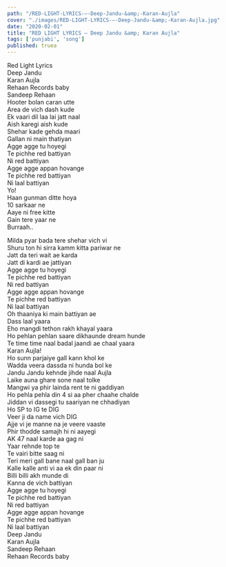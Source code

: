 ```yaml
---
path: "/RED-LIGHT-LYRICS-–-Deep-Jandu-&amp;-Karan-Aujla"
cover: "./images/RED-LIGHT-LYRICS-–-Deep-Jandu-&amp;-Karan-Aujla.jpg"
date: "2020-02-01"
title: "RED LIGHT LYRICS – Deep Jandu &amp; Karan Aujla"
tags: ['punjabi', 'song']
published: truea
---
```

  
Red Light Lyrics  
Deep Jandu  
Karan Aujla  
Rehaan Records baby  
Sandeep Rehaan  
Hooter bolan caran utte  
Area de vich dash kude  
Ek vaari dil laa lai jatt naal  
Aish karegi aish kude  
Shehar kade gehda maari  
Gallan ni main thatiyan  
Agge agge tu hoyegi  
Te pichhe red battiyan  
Ni red battiyan  
Agge agge appan hovange  
Te pichhe red battiyan  
Ni laal battiyan  
Yo!  
Haan gunman ditte hoya  
10 sarkaar ne  
Aaye ni free kitte  
Gain tere yaar ne  
Burraah..  
  
  
  
  
  
  
Milda pyar bada tere shehar vich vi  
Shuru ton hi sirra kamm kitta pariwar ne  
Jatt da teri wait ae karda  
Jatt di kardi ae jattiyan  
Agge agge tu hoyegi  
Te pichhe red battiyan  
Ni red battiyan  
Agge agge appan hovange  
Te pichhe red battiyan  
Ni laal battiyan  
Oh thaaniya ki main battiyan ae  
Dass laal yaara  
Eho mangdi tethon rakh khayal yaara  
Ho pehlan pehlan saare dikhaunde dream hunde  
Te time time naal badal jaandi ae chaal yaara  
Karan Aujla!  
Ho sunn parjaiye gall kann khol ke  
Wadda veera dassda ni hunda bol ke  
Jandu Jandu kehnde jihde naal Aujla  
Laike auna ghare sone naal tolke  
Mangwi ya phir lainda rent te ni gaddiyan  
Ho pehla pehla din 4 si aa pher chaahe chalde  
Jiddan vi dassegi tu saariyan ne chhadiyan  
Ho SP to IG te DIG  
Veer ji da name vich DIG  
Ajje vi je manne na je veere vaaste  
Phir thodde samajh hi ni aayegi  
AK 47 naal karde aa gag ni  
Yaar rehnde top te  
Te vairi bitte saag ni  
Teri meri gall bane naal gall ban ju  
Kalle kalle anti vi aa ek din paar ni  
Billi billi akh munde di  
Kanna de vich battiyan  
Agge agge tu hoyegi  
Te pichhe red battiyan  
Ni red battiyan  
Agge agge appan hovange  
Te pichhe red battiyan  
Ni laal battiyan  
Deep Jandu  
Karan Aujla  
Sandeep Rehaan  
Rehaan Records baby  
